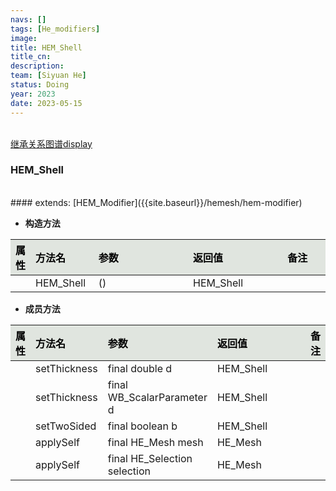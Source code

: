 ```yaml
---
navs: []
tags: [He_modifiers]
image:
title: HEM_Shell
title_cn:
description: 
team: [Siyuan He]
status: Doing
year: 2023
date: 2023-05-15
---
```

<style>
table th:first-of-type {
width:5%;
}
table th:nth-of-type(2) {
width:20%;
}
table th:nth-of-type(3) {
width:30%;
}
table th:nth-of-type(4) {
width:30%;
}
table th:nth-of-type(5) {
width:8cm;
}
table th {
color: rgba(0,0,0)!important;
font-weight: bold; /*加粗*/
/* text-align: center !important; 内容居中，加上 !important 避免被 Markdown 样式覆盖 */
background: rgba(224,229,223,10)!important; /*背景色*/
}
</style>
            

<br>
<a href="{{site.baseurl}}/display/hemesh" onclick="saveReferrer()">继承关系图谱display</a>
<script>
function saveReferrer() {
  var referrer ='HEM_Shell';
  localStorage.setItem('referrer', referrer);
}
</script>

<br>

### HEM_Shell

<br>
#### extends:   [HEM_Modifier]({{site.baseurl}}/hemesh/hem-modifier)
<br>


- **构造方法**

| 属性   | 方法名       | 参数   | 返回值       | 备注   |
|:-----|:----------|:-----|:----------|:-----|
|      | HEM_Shell | ()   | HEM_Shell |      |

- **成员方法**

| 属性   | 方法名          | 参数                           | 返回值       | 备注   |
|:-----|:-------------|:-----------------------------|:----------|:-----|
|      | setThickness | final double d               | HEM_Shell |      |
|      | setThickness | final WB_ScalarParameter d   | HEM_Shell |      |
|      | setTwoSided  | final boolean b              | HEM_Shell |      |
|      | applySelf    | final HE_Mesh mesh           | HE_Mesh   |      |
|      | applySelf    | final HE_Selection selection | HE_Mesh   |      |